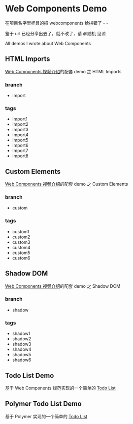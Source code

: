 # Web Components Demo

在项目名字里杯具的把 webcomponents 给拼错了 - -

鉴于 url 已经分享出去了，就不改了，请 @随机 见谅

All demos I wrote about Web Components

## HTML Imports

[Web Components 视频介绍](http://www.tudou.com/plcover/r0pA0z77CgM/)的配套 demo 之 HTML Imports

### branch

* import

### tags

* import1
* import2
* import3
* import4
* import5
* import6
* import7
* import8

## Custom Elements

[Web Components 视频介绍](http://www.tudou.com/plcover/r0pA0z77CgM/)的配套 demo 之 Custom Elements

### branch

* custom

### tags

* custom1
* custom2
* custom3
* custom4
* custom5
* custom6

## Shadow DOM

[Web Components 视频介绍](http://www.tudou.com/plcover/r0pA0z77CgM/)的配套 demo 之 Shadow DOM

### branch

* shadow

### tags

* shadow1
* shadow2
* shadow3
* shadow4
* shadow5
* shadow6

## Todo List Demo

基于 Web Components 规范实现的一个简单的 [Todo List](http://jinjiang.github.io/webcompoents-demo/todolist)

## Polymer Todo List Demo

基于 Polymer 实现的一个简单的 [Todo List](http://jinjiang.github.io/webcompoents-demo/polymer-todolist/)

